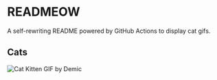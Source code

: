 # READMEOW

A self-rewriting README powered by GitHub Actions to display cat gifs.

## Cats

![Cat Kitten GIF by Demic](https://media2.giphy.com/media/v1.Y2lkPTlhY2QwMmRhMHh3bWYxMGgweDJreTk0cXlpY2VuZ2c3a3gwOWZ2anZ5eGxndHZ5ciZlcD12MV9naWZzX3NlYXJjaCZjdD1n/3oriO0OEd9QIDdllqo/200.gif)
